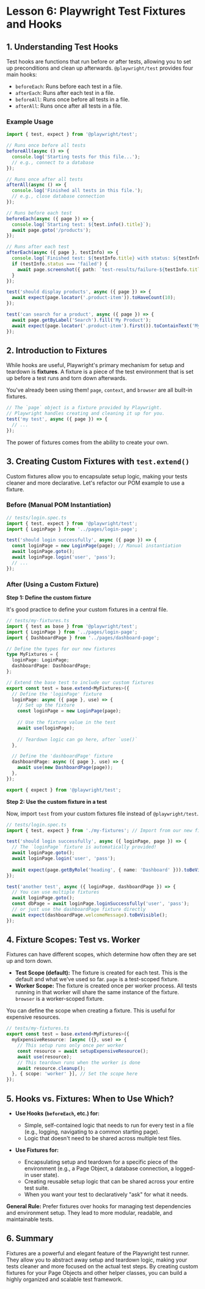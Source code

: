 # Lesson 6: Playwright Test Fixtures and Hooks

## 1. Understanding Test Hooks

Test hooks are functions that run before or after tests, allowing you to set up preconditions and clean up afterwards. `@playwright/test` provides four main hooks:

- `beforeEach`: Runs before each test in a file.
- `afterEach`: Runs after each test in a file.
- `beforeAll`: Runs once before all tests in a file.
- `afterAll`: Runs once after all tests in a file.

### Example Usage

```typescript
import { test, expect } from '@playwright/test';

// Runs once before all tests
beforeAll(async () => {
  console.log('Starting tests for this file...');
  // e.g., connect to a database
});

// Runs once after all tests
afterAll(async () => {
  console.log('Finished all tests in this file.');
  // e.g., close database connection
});

// Runs before each test
beforeEach(async ({ page }) => {
  console.log(`Starting test: ${test.info().title}`);
  await page.goto('/products');
});

// Runs after each test
afterEach(async ({ page }, testInfo) => {
  console.log(`Finished test: ${testInfo.title} with status: ${testInfo.status}`);
  if (testInfo.status === 'failed') {
    await page.screenshot({ path: `test-results/failure-${testInfo.title}.png` });
  }
});

test('should display products', async ({ page }) => {
  await expect(page.locator('.product-item')).toHaveCount(10);
});

test('can search for a product', async ({ page }) => {
  await page.getByLabel('Search').fill('My Product');
  await expect(page.locator('.product-item').first()).toContainText('My Product');
});
```

## 2. Introduction to Fixtures

While hooks are useful, Playwright's primary mechanism for setup and teardown is **fixtures**. A fixture is a piece of the test environment that is set up before a test runs and torn down afterwards.

You've already been using them! `page`, `context`, and `browser` are all built-in fixtures.

```typescript
// The `page` object is a fixture provided by Playwright.
// Playwright handles creating and cleaning it up for you.
test('my test', async ({ page }) => {
  // ...
});
```

The power of fixtures comes from the ability to create your own.

## 3. Creating Custom Fixtures with `test.extend()`

Custom fixtures allow you to encapsulate setup logic, making your tests cleaner and more declarative. Let's refactor our POM example to use a fixture.

### Before (Manual POM Instantiation)
```typescript
// tests/login.spec.ts
import { test, expect } from '@playwright/test';
import { LoginPage } from '../pages/login-page';

test('should login successfully', async ({ page }) => {
  const loginPage = new LoginPage(page); // Manual instantiation
  await loginPage.goto();
  await loginPage.login('user', 'pass');
  // ...
});
```

### After (Using a Custom Fixture)

**Step 1: Define the custom fixture**

It's good practice to define your custom fixtures in a central file.

```typescript
// tests/my-fixtures.ts
import { test as base } from '@playwright/test';
import { LoginPage } from '../pages/login-page';
import { DashboardPage } from '../pages/dashboard-page';

// Define the types for our new fixtures
type MyFixtures = {
  loginPage: LoginPage;
  dashboardPage: DashboardPage;
};

// Extend the base test to include our custom fixtures
export const test = base.extend<MyFixtures>({
  // Define the 'loginPage' fixture
  loginPage: async ({ page }, use) => {
    // Set up the fixture
    const loginPage = new LoginPage(page);
    
    // Use the fixture value in the test
    await use(loginPage);
    
    // Teardown logic can go here, after `use()`
  },

  // Define the 'dashboardPage' fixture
  dashboardPage: async ({ page }, use) => {
    await use(new DashboardPage(page));
  },
});

export { expect } from '@playwright/test';
```

**Step 2: Use the custom fixture in a test**

Now, import `test` from your custom fixtures file instead of `@playwright/test`.

```typescript
// tests/login.spec.ts
import { test, expect } from './my-fixtures'; // Import from our new file

test('should login successfully', async ({ loginPage, page }) => {
  // The `loginPage` fixture is automatically provided!
  await loginPage.goto();
  await loginPage.login('user', 'pass');
  
  await expect(page.getByRole('heading', { name: 'Dashboard' })).toBeVisible();
});

test('another test', async ({ loginPage, dashboardPage }) => {
  // You can use multiple fixtures
  await loginPage.goto();
  const dbPage = await loginPage.loginSuccessfully('user', 'pass');
  // or just use the dashboardPage fixture directly
  await expect(dashboardPage.welcomeMessage).toBeVisible();
});
```

## 4. Fixture Scopes: Test vs. Worker

Fixtures can have different scopes, which determine how often they are set up and torn down.

- **Test Scope (default):** The fixture is created for each test. This is the default and what we've used so far. `page` is a test-scoped fixture.
- **Worker Scope:** The fixture is created once per worker process. All tests running in that worker will share the same instance of the fixture. `browser` is a worker-scoped fixture.

You can define the scope when creating a fixture. This is useful for expensive resources.

```typescript
// tests/my-fixtures.ts
export const test = base.extend<MyFixtures>({
  myExpensiveResource: [async ({}, use) => {
    // This setup runs only once per worker
    const resource = await setupExpensiveResource();
    await use(resource);
    // This teardown runs when the worker is done
    await resource.cleanup();
  }, { scope: 'worker' }], // Set the scope here
});
```

## 5. Hooks vs. Fixtures: When to Use Which?

- **Use Hooks (`beforeEach`, etc.) for:**
  - Simple, self-contained logic that needs to run for every test in a file (e.g., logging, navigating to a common starting page).
  - Logic that doesn't need to be shared across multiple test files.

- **Use Fixtures for:**
  - Encapsulating setup and teardown for a specific piece of the environment (e.g., a Page Object, a database connection, a logged-in user state).
  - Creating reusable setup logic that can be shared across your entire test suite.
  - When you want your test to declaratively "ask" for what it needs.

**General Rule:** Prefer fixtures over hooks for managing test dependencies and environment setup. They lead to more modular, readable, and maintainable tests.

## 6. Summary

Fixtures are a powerful and elegant feature of the Playwright test runner. They allow you to abstract away setup and teardown logic, making your tests cleaner and more focused on the actual test steps. By creating custom fixtures for your Page Objects and other helper classes, you can build a highly organized and scalable test framework.